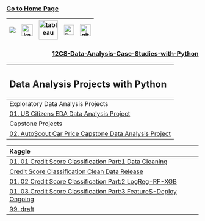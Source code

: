 ### [Go to Home Page](https://github.com/celik-muhammed)

<div align="center">
  
| [![](https://img.shields.io/badge/linkedin-%230077B5.svg?&style=for-the-badge&logo=linkedin&logoColor=white)][Linkedin] | [<img src="https://www.kaggle.com/static/images/site-logo.svg" alt="kaggle" height="28.5"/>][kaggle] | [<img src="https://www.tableau.com/sites/default/files/2021-05/tableau_rgb_500x104.png" alt="tableau" height="50"/>][tableau] | [<picture><source media="(prefers-color-scheme: dark)" srcset="https://theme.zdassets.com/theme_assets/224203/4a55138e21ad44a9c72c8295181c79fe938a2ae6.svg" alt="kaggle" height="26"><img alt="Dark" src="https://cdn-static-1.medium.com/sites/medium.com/about/images/Medium-Logo-Black-RGB-1.svg" alt="kaggle" height="26"></picture>][medium] | [<img src="https://user-images.githubusercontent.com/94930605/160260064-ff3aa908-cbfd-4350-ab28-a26a0b7a1819.png" alt="github_pages" height="28.5"/>][github_pages] |
|:-:|:-:|:-:|:-:|:-:|

<!-- CHANGE-05 .../myname/ myname yerine profil user name yaz -->
[Linkedin]: https://www.linkedin.com/in/çelik-muhammed/ "LinkedIn"
[kaggle]: https://www.kaggle.com/clkmuhammed "Kaggle Page"
[tableau]: https://public.tableau.com/app/profile/celikmuhammed "Tableau Page"
[medium]: https://celik-muhammed.medium.com/ "Medium Page"
[github_pages]: https://celik-muhammed.github.io/ "GitHub Pages"

<h3 align='right'>
  
[12CS-Data-Analysis-Case-Studies-with-Python](https://github.com/celik-muhammed/12CS-Data-Analysis-Case-Studies-with-Python/blob/master/README.md)
</h3>

| <h2 alin='center'>Data Analysis Projects with Python</h2> |
|:--|
| Exploratory Data Analysis Projects |
| [01. US Citizens EDA Data Analysis Project](./01-US-Citizens-EDA-Data-Analysis-Project/US-Citizens-EDA-Data-Analysis-Project.ipynb) | 
| Capstone Projects |
| [02. AutoScout Car Price Capstone Data Analysis Project](./02-DAwPy-AutoScout-Capstone-Project/) |

| Kaggle |
|:--|
| [01. 01 Credit Score Classification Part:1 Data Cleaning](https://www.kaggle.com/code/clkmuhammed/credit-score-classification-part-1-data-cleaning) |
| [Credit Score Classification Clean Data Release](https://www.kaggle.com/datasets/clkmuhammed/creditscoreclassification) |
| [01. 02 Credit Score Classification Part:2 LogReg-RF-XGB](https://www.kaggle.com/code/clkmuhammed/credit-score-classification-part-2-logreg-rf-xgb) |
| [01. 03 Credit Score Classification Part:3 FeatureS-Deploy Ongoing](#) |
| [99. draft ](./draft ) | [](#) |

</div>

